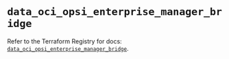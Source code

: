 # `data_oci_opsi_enterprise_manager_bridge`

Refer to the Terraform Registry for docs: [`data_oci_opsi_enterprise_manager_bridge`](https://registry.terraform.io/providers/hashicorp/oci/7.19.0/docs/data-sources/opsi_enterprise_manager_bridge).
